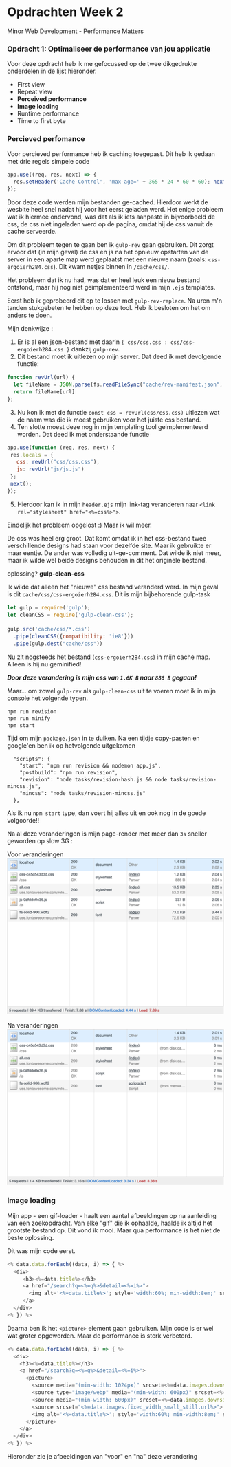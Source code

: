 # Opdrachten Week 2
Minor Web Development - Performance Matters

### Opdracht 1: Optimaliseer de performance van jou applicatie

Voor deze opdracht heb ik me gefocussed op de twee dikgedrukte onderdelen in de lijst hieronder.

* First view  
* Repeat view  
* **Perceived performance**
* **Image loading**
* Runtime performance
* Time to first byte

### Percieved perfomance 

Voor percieved performance heb ik caching toegepast. Dit heb ik gedaan met drie regels simpele code

```javascript
app.use((req, res, next) => {
  res.setHeader('Cache-Control', 'max-age=' + 365 * 24 * 60 * 60); next();
});
```

Door deze code werden mijn bestanden ge-cached. Hierdoor werkt de wesbite heel snel nadat hij voor het eerst geladen werd. Het enige probleem wat ik hiermee ondervond, was dat als ik iets aanpaste in bijvoorbeeld de css, de css niet ingeladen werd op de pagina, omdat hij de css vanuit de cache serveerde.

Om dit probleem tegen te gaan ben ik `gulp-rev` gaan gebruiken. Dit zorgt ervoor dat (in mijn geval) de css en js na het opnieuw opstarten van de server in een aparte map werd geplaatst met een nieuwe naam (zoals: `css-ergoierh284.css`). Dit kwam netjes binnen in `/cache/css/`.

Het probleem dat ik nu had, was dat er heel leuk een nieuw bestand ontstond, maar hij nog niet geimplementeerd werd in mijn `.ejs` templates.

Eerst heb ik geprobeerd dit op te lossen met `gulp-rev-replace`. Na uren m'n tanden stukgebeten te hebben op deze tool. Heb ik besloten om het om anders te doen. 

Mijn denkwijze :
  1. Er is al een json-bestand met daarin `{ css/css.css : css/css-ergoierh284.css }` dankzij `gulp-rev`.
  2. Dit bestand moet ik uitlezen op mijn server. Dat deed ik met devolgende functie: 
  ```javascript
  function revUrl(url) {
    let fileName = JSON.parse(fs.readFileSync("cache/rev-manifest.json", 'utf8'))
    return fileName[url]
};
```
  3. Nu kon ik met de functie `const css = revUrl(css/css.css)` uitlezen wat de naam was die ik moest gebruiken voor het juiste css bestand.
  4. Ten slotte moest deze nog in mijn templating tool geimplementeerd worden. Dat deed ik met onderstaande functie
  ```javascript
  app.use(function (req, res, next) {
   res.locals = {
     css: revUrl("css/css.css"),
     js: revUrl("js/js.js")
   };
   next();
});
```
  5. Hierdoor kan ik in mijn `header.ejs` mijn link-tag veranderen naar `<link rel="stylesheet" href="<%=css%>">`.
  
  
Eindelijk het probleem opgelost :)
Maar ik wil meer.

De css was heel erg groot. Dat komt omdat ik in het css-bestand twee verschillende designs had staan voor dezelfde site. Maar ik gebruikte er maar eentje. De ander was volledig uit-ge-comment. Dat wilde ik niet meer, maar ik wilde wel beide designs behouden in dit het originele bestand. 

oplossing? **gulp-clean-css**

Ik wilde dat alleen het "nieuwe" css bestand veranderd werd. In mijn geval is dit `cache/css/css-ergoierh284.css`. 
Dit is mijn bijbehorende gulp-task

```javascript
let gulp = require('gulp');
let cleanCSS = require('gulp-clean-css');

gulp.src('cache/css/*.css')
  .pipe(cleanCSS({compatibility: 'ie8'}))
  .pipe(gulp.dest("cache/css"))
```

Nu zit nogsteeds het bestand (`css-ergoierh284.css`) in mijn cache map. Alleen is hij nu geminified!

***Door deze verandering is mijn css van `1.6K B` naar `886 B` gegaan!***

Maar... om zowel `gulp-rev` als `gulp-clean-css` uit te voeren moet ik in mijn console het volgende typen.
  ```
  npm run revision
  npm run minify
  npm start
  ```

Tijd om mijn `package.json` in te duiken.
Na een tijdje copy-pasten en google'en ben ik op hetvolgende uitgekomen
```
  "scripts": {
    "start": "npm run revision && nodemon app.js",
    "postbuild": "npm run revision",
    "revision": "node tasks/revision-hash.js && node tasks/revision-mincss.js",
    "mincss": "node tasks/revision-mincss.js"
  },
```    

Als ik nu `npm start` type, dan voert hij alles uit en ook nog in de goede volgoorde!!

Na al deze veranderingen is mijn page-render met meer dan `3s` sneller geworden op slow 3G :

Voor veranderingen
<img src="https://github.com/muise001/performance-matters-1819/blob/master/images/voor%20cache.png">

Na veranderingen
<img src="https://github.com/muise001/performance-matters-1819/blob/master/images/na%20cache.png">

### Image loading

Mijn app - een gif-loader - haalt een aantal afbeeldingen op na aanleiding van een zoekopdracht. Van elke "gif" die ik ophaalde, haalde ik altijd het grootste bestand op. Dit vond ik mooi. Maar qua performance is het niet de beste oplossing.

Dit was mijn code eerst.

```javascript
<% data.data.forEach((data, i) => { %>
  <div>
     <h3><%=data.title%></h3>
     <a href="/search?q=<%=q%>&detail=<%=i%>">
       <img alt='<%=data.title%>'; style='width:60%; min-width:8em;' src='<%=data.images.original.url%>'>
     </a>
  </div>
<% }) %>
```

Daarna ben ik het `<picture>` element gaan gebruiken. Mijn code is er wel wat groter opgeworden. Maar de performance is sterk verbeterd.

```javascript
<% data.data.forEach((data, i) => { %>
  <div>
    <h3><%=data.title%></h3>
    <a href="/search?q=<%=q%>&detail=<%=i%>">
      <picture>
        <source media="(min-width: 1024px)" srcset=<%=data.images.downsized_large.url%>>
        <source type="image/webp" media="(min-width: 600px)" srcset=<%=data.images.preview_webp.url%>>
        <source media="(min-width: 600px)" srcset=<%=data.images.downsized_medium.url%>>
        <source srcset="<%=data.images.fixed_width_small_still.url%>">
        <img alt='<%=data.title%>'; style='width:60%; min-width:8em;' src='<%=data.images.original.url%>'>
      </picture>
    </a>
  </div>
<% }) %>
```

Hieronder zie je afbeeldingen van "voor" en "na" deze verandering
